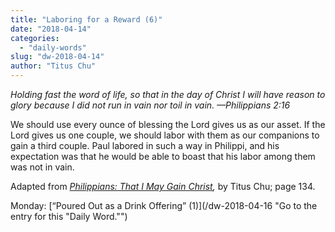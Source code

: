 ```yaml
---
title: "Laboring for a Reward (6)"
date: "2018-04-14"
categories: 
  - "daily-words"
slug: "dw-2018-04-14"
author: "Titus Chu"
---
```


_Holding fast the word of life, so that in the day of Christ I will have reason to glory because I did not run in vain nor toil in vain._ _—Philippians 2:16_

We should use every ounce of blessing the Lord gives us as our asset. If the Lord gives us one couple, we should labor with them as our companions to gain a third couple. Paul labored in such a way in Philippi, and his expectation was that he would be able to boast that his labor among them was not in vain.

Adapted from _[Philippians: That I May Gain Christ](/book-philippians/ "Go to the listing for this book."),_ by Titus Chu; page 134.

Monday: [“Poured Out as a Drink Offering” (1)](/dw-2018-04-16 "Go to the entry for this "Daily Word."")
